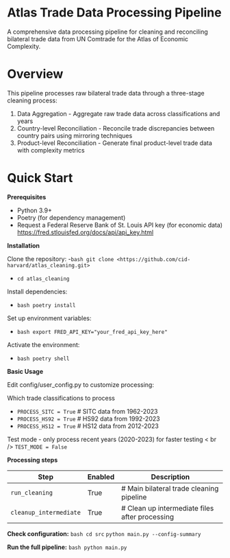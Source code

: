 # Atlas Trade Data Processing Pipeline
A comprehensive data processing pipeline for cleaning and reconciling bilateral trade data from UN Comtrade for the Atlas of Economic Complexity.

# Overview
This pipeline processes raw bilateral trade data through a three-stage cleaning process:

1. Data Aggregation - Aggregate raw trade data across classifications and years
2. Country-level Reconciliation - Reconcile trade discrepancies between country pairs using mirroring techniques
3. Product-level Reconciliation - Generate final product-level trade data with complexity metrics

# Quick Start

**Prerequisites**

- Python 3.9+
- Poetry (for dependency management)
- Request a Federal Reserve Bank of St. Louis API key (for economic data)
    https://fred.stlouisfed.org/docs/api/api_key.html 

**Installation**

Clone the repository:
-`bash git clone <https://github.com/cid-harvard/atlas_cleaning.git>`
- `cd atlas_cleaning`

Install dependencies:
- `bash poetry install`

Set up environment variables:
- `bash export FRED_API_KEY="your_fred_api_key_here"`

Activate the environment:
- `bash poetry shell`

**Basic Usage**

Edit config/user_config.py to customize processing:

Which trade classifications to process

- `PROCESS_SITC = True`   # SITC data from 1962-2023
- `PROCESS_HS92 = True`   # HS92 data from 1992-2023  
- `PROCESS_HS12 = True`   # HS12 data from 2012-2023

Test mode - only process recent years (2020-2023) for faster testing
< br />
`TEST_MODE = False`

**Processing steps**

| Step                    | Enabled   | Description   
| ----------------------- | ----------| -----------------------------------------------| 
| `run_cleaning`          | True      | # Main bilateral trade cleaning pipeline       | 
| `cleanup_intermediate`  | True      | # Clean up intermediate files after processing |


**Check configuration:**
`bash cd src`
`python main.py --config-summary`

**Run the full pipeline:**
`bash python main.py`







